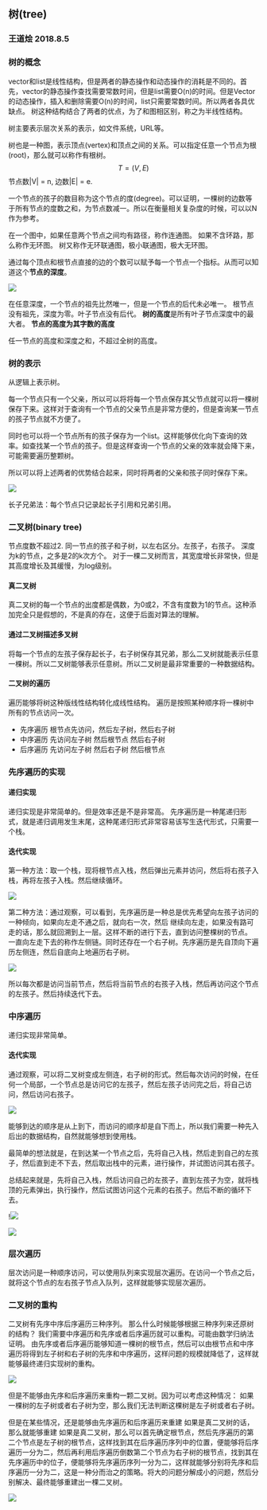 ## 树(tree)
### 王道烩  2018.8.5

### 树的概念
vector和list是线性结构，但是两者的静态操作和动态操作的消耗是不同的。首先，vector的静态操作查找需要常数时间，但是list需要O(n)的时间。但是Vector的动态操作，插入和删除需要O(n)的时间，list只需要常数时间。所以两者各具优缺点。
树这种结构结合了两者的优点，为了和图相区别，称之为半线性结构。

树主要表示层次关系的表示，如文件系统，URL等。

树也是一种图，表示顶点(vertex)和顶点之间的关系。可以指定任意一个节点为根(root)，那么就可以称作有根树。
$$T = (V , E)$$
节点数|V| = n, 边数|E| = e.

一个节点的孩子的数目称为这个节点的度(degree)。可以证明，一棵树的边数等于所有节点的度数之和，为节点数减一。所以在衡量相关复杂度的时候，可以以N作为参考。

在一个图中，如果任意两个节点之间均有路径，称作连通图。
如果不含环路，那么称作无环图。
树又称作无环联通图，极小联通图，极大无环图。

通过每个顶点和根节点直接的边的个数可以赋予每一个节点一个指标。从而可以知道这个**节点的深度**。

![](./images/12.png)

在任意深度，一个节点的祖先比然唯一，但是一个节点的后代未必唯一。
根节点没有祖先，深度为零。叶子节点没有后代。
**树的高度**是所有叶子节点深度中的最大者。
**节点的高度为其字数的高度**

任一节点的高度和深度之和，不超过全树的高度。

### 树的表示
从逻辑上表示树。

每一个节点只有一个父亲，所以可以将将每一个节点保存其父节点就可以将一棵树保存下来。这样对于查询有一个节点的父亲节点是非常方便的，但是查询某一节点的孩子节点就不方便了。


同时也可以将一个节点所有的孩子保存为一个list。这样能够优化向下查询的效率。如查找某一个节点的孩子。但是这样查询一个节点的父亲的效率就会降下来，可能需要遍历整颗树。

所以可以将上述两者的优势结合起来，同时将两者的父亲和孩子同时保存下来。

![](./images/13.png)

长子兄弟法：每个节点只记录起长子引用和兄弟引用。


### 二叉树(binary tree)
节点度数不超过2.
同一节点的孩子和子树，以左右区分。左孩子，右孩子。
深度为k的节点，之多是2的k次方个。
对于一棵二叉树而言，其宽度增长非常快，但是其高度增长及其缓慢，为log级别。

#### 真二叉树
真二叉树的每一个节点的出度都是偶数，为0或2，不含有度数为1的节点。这种添加完全只是假想的，不是真的存在，这便于后面对算法的理解。

#### 通过二叉树描述多叉树
将每一个节点的左孩子保存起长子，右子树保存其兄弟，那么二叉树就能表示任意一棵树。所以二叉树能够表示任意树。所以二叉树是最非常重要的一种数据结构。

#### 二叉树的遍历
遍历能够将树这种版线性结构转化成线性结构。
遍历是按照某种顺序将一棵树中所有的节点访问一次。

- 先序遍历 根节点先访问，然后左子树，然后右子树 
- 中序遍历 先访问左子树  然后根节点 然后右子树
- 后序遍历 先访问左子树  然后右子树 然后根节点

### 先序遍历的实现
#### 递归实现
递归实现是非常简单的。但是效率还是不是非常高。
先序遍历是一种尾递归形式，就是递归调用发生末尾，这种尾递归形式非常容易该写生迭代形式，只需要一个栈。

#### 迭代实现
第一种方法：取一个栈，现将根节点入栈，然后弹出元素并访问，然后将右孩子入栈，再将左孩子入栈。然后继续循环。

![](./images/14.png)

第二种方法：通过观察，可以看到，先序遍历是一种总是优先希望向左孩子访问的一种倾向，如果向左走不通之后，就向右一次，然后 继续向左走，如果没有路可走的话，那么就回溯到上一层。这样不断的进行下去，直到访问整棵树的节点。
一直向左走下去的称作左侧链。同时还存在一个右子树。先序遍历是先自顶向下遍历左侧连，然后自底向上地遍历右子树。

![](./images/15.png)

所以每次都是访问当前节点，然后将当前节点的右孩子入栈，然后再访问这个节点的左孩子。然后持续迭代下去。

### 中序遍历
递归实现非常简单。

#### 迭代实现
通过观察，可以将二叉树变成左侧连，右子树的形式。然后每次访问的时候，在任何一个局部，一个节点总是访问它的左孩子，然后左孩子访问完之后，将自己访问，然后访问右孩子。

![](./images/16.png)

能够到达的顺序是从上到下，而访问的顺序却是自下而上，所以我们需要一种先入后出的数据结构，自然就能够想到使用栈。

最简单的想法就是，在到达某一个节点之后，先将自己入栈，然后走到自己的左孩子，然后直到走不下去，然后取出栈中的元素，进行操作，并试图访问其右孩子。

总结起来就是，先将自己入栈，然后访问自己的左孩子，直到左孩子为空，就将栈顶的元素弹出，执行操作，然后试图访问这个元素的右孩子。然后不断的循环下去。

!![](./images/17.png)

![](./images/18.png)

### 层次遍历
层次访问是一种顺序访问，可以使用队列来实现层次遍历。在访问一个节点之后，就将这个节点的左右孩子节点入队列，这样就能够实现层次遍历。


### 二叉树的重构
二叉树有先序中序后序遍历三种序列。 那么什么时候能够根据三种序列来还原树的结构？
我们需要中序遍历和先序或者后序遍历就可以重构。可能由数学归纳法证明。
由先序或者后序遍历能够知道一棵树的根节点，然后可以由根节点和中序遍历将得到左子树和右子树的先序和中序遍历，这样问题的规模就降低了，这样就能够最终递归实现树的重构。

![](./images/19.png)

但是不能够由先序和后序遍历来重构一颗二叉树。因为可以考虑这种情况：
如果一棵树的左子树或者右子树为空，那么我们无法判断这棵树是左子树或者右子树。

但是在某些情况，还是能够由先序遍历和后序遍历来重建
如果是真二叉树的话，那么就能够重建
如果是真二叉树，那么可以首先确定根节点，然后先序遍历的第二个节点是左子树的根节点，这样找到其在后序遍历序列中的位置，便能够将后序遍历一分为二，然后再利用后序遍历倒数第二个节点为右子树的根节点，找到其在先序遍历中的位子，便能够将先序遍历序列一分为二，这样就能够分别将先序和后序遍历一分为二，这是一种分而治之的策略。将大的问题分解成小的问题，然后分别解决、最终能够重建出一棵二叉树。

![](./images/20.png)
